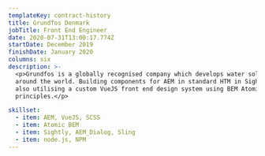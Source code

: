 ```yaml
---
templateKey: contract-history
title: Grundfos Denmark
jobTitle: Front End Engineer
date: 2020-07-31T13:00:17.774Z
startDate: December 2019
finishDate: January 2020
columns: six
description: >-
  <p>Grundfos is a globally recognised company which develops water solutions
  around the world. Building components for AEM in standard HTM in Sightly but
  also utilising a custom VueJS front end design system using BEM Atomic Design
  principles.</p>

skillset:
  - item: AEM, VueJS, SCSS
  - item: Atomic BEM
  - item: Sightly, AEM_Dialog, Sling
  - item: node.js, NPM
---
```


